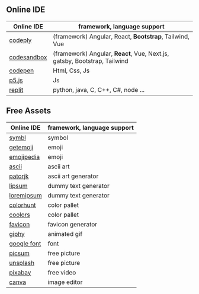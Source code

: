 ## Online IDE

| Online IDE                             | framework, language support                                               |
| -------------------------------------- | ------------------------------------------------------------------------- |
| [codeply](https://www.codeply.com/)    | (framework) Angular, React, **Bootstrap**, Tailwind, Vue                  |
| [codesandbox](https://codesandbox.io/) | (framework) Angular, **React**, Vue, Next.js, gatsby, Bootstrap, Tailwind |
| [codepen](https://codepen.io/)         | Html, Css, Js                                                             |
| [p5.js](https://p5js.org/get-started/) | Js                                                                        |
| [replit](https://replit.com/)          | python, java, C, C++, C#, node ...                                        |

## Free Assets

| Online IDE                                                               | framework, language support |
| ------------------------------------------------------------------------ | --------------------------- |
| [symbl](https://symbl.cc/en/)                                            | symbol                      |
| [getemoji](https://getemoji.com/)                                        | emoji                       |
| [emojipedia](https://emojipedia.org/)                                    | emoji                       |
| [ascii](https://ascii.co.uk/art)                                         | ascii art                   |
| [patorjk](https://patorjk.com/software/taag/#p=display&f=Graffiti&t=joy) | ascii art generator         |
| [lipsum](https://www.lipsum.com/)                                        | dummy text generator        |
| [loremipsum](https://loremipsum.io/generator/)                           | dummy text generator        |
| [colorhunt](https://colorhunt.co/)                                       | color pallet                |
| [coolors](https://coolors.co/palettes/trending)                          | color pallet                |
| [favicon](https://www.favicon.cc/)                                       | favicon generator           |
| [giphy](https://giphy.com/)                                              | animated gif                |
| [google font](https://fonts.google.com/)                                 | font                        |
| [picsum](https://picsum.photos/)                                         | free picture                |
| [unsplash](https://unsplash.com/)                                        | free picture                |
| [pixabay](https://pixabay.com/videos/)                                   | free video                  |
| [canva](https://www.canva.com/)                                          | image editor                |
